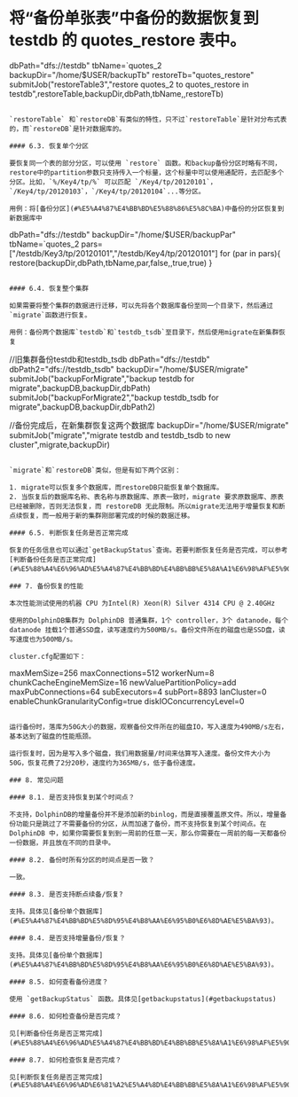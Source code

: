 # 将“备份单张表”中备份的数据恢复到 testdb 的 quotes_restore 表中。
dbPath="dfs://testdb"
tbName=`quotes_2
backupDir="/home/$USER/backupTb"
restoreTb="quotes_restore"
submitJob("restoreTable3","restore quotes_2 to quotes_restore in testdb",restoreTable,backupDir,dbPath,tbName,,restoreTb)
```

`restoreTable` 和`restoreDB`有类似的特性，只不过`restoreTable`是针对分布式表的，而`restoreDB`是针对数据库的。

#### 6.3. 恢复单个分区

要恢复同一个表的部分分区，可以使用 `restore` 函数。和backup备份分区时略有不同，restore中的partition参数只支持传入一个标量，这个标量中可以使用通配符，去匹配多个分区。比如，`%/Key4/tp/%` 可以匹配 `/Key4/tp/20120101`，`/Key4/tp/20120103`，`/Key4/tp/20120104`...等分区。

用例：将[备份分区](#%E5%A4%87%E4%BB%BD%E5%88%86%E5%8C%BA)中备份的分区恢复到新数据库中

```
dbPath="dfs://testdb"
backupDir="/home/$USER/backupPar"
tbName=`quotes_2
pars=["/testdb/Key3/tp/20120101","/testdb/Key4/tp/20120101"]
for (par in pars){
	restore(backupDir,dbPath,tbName,par,false,,true,true)
}
```

#### 6.4. 恢复整个集群

如果需要将整个集群的数据进行迁移，可以先将各个数据库备份至同一个目录下，然后通过`migrate`函数进行恢复。

用例：备份两个数据库`testdb`和`testdb_tsdb`至目录下，然后使用migrate在新集群恢复

```
//旧集群备份testdb和testdb_tsdb
dbPath="dfs://testdb"
dbPath2="dfs://testdb_tsdb"
backupDir="/home/$USER/migrate"
submitJob("backupForMigrate","backup testdb for migrate",backupDB,backupDir,dbPath)
submitJob("backupForMigrate2","backup testdb_tsdb for migrate",backupDB,backupDir,dbPath2)

//备份完成后，在新集群恢复这两个数据库
backupDir="/home/$USER/migrate"
submitJob("migrate","migrate testdb and testdb_tsdb to new cluster",migrate,backupDir)
```

`migrate`和`restoreDB`类似，但是有如下两个区别：

1. migrate可以恢复多个数据库，而restoreDB只能恢复单个数据库。
2. 当恢复后的数据库名称、表名称与原数据库、原表一致时，migrate 要求原数据库、原表已经被删除，否则无法恢复，而 restoreDB 无此限制。所以migrate无法用于增量恢复和断点续恢复，而一般用于新的集群刚部署完成的时候的数据迁移。

#### 6.5. 判断恢复任务是否正常完成

恢复的任务信息也可以通过`getBackupStatus`查询。若要判断恢复任务是否完成，可以参考 [判断备份任务是否正常完成](#%E5%88%A4%E6%96%AD%E5%A4%87%E4%BB%BD%E4%BB%BB%E5%8A%A1%E6%98%AF%E5%90%A6%E6%AD%A3%E5%B8%B8%E5%AE%8C%E6%88%90)。

### 7. 备份恢复的性能

本次性能测试使用的机器 CPU 为Intel(R) Xeon(R) Silver 4314 CPU @ 2.40GHz

使用的DolphinDB集群为 DolphinDB 普通集群，1个 controller，3个 datanode，每个 datanode 挂载1个普通SSD盘，读写速度约为500MB/s。备份文件所在的磁盘也是SSD盘，读写速度也为500MB/s。

cluster.cfg配置如下：

```
maxMemSize=256
maxConnections=512
workerNum=8
chunkCacheEngineMemSize=16
newValuePartitionPolicy=add
maxPubConnections=64
subExecutors=4
subPort=8893
lanCluster=0
enableChunkGranularityConfig=true
diskIOConcurrencyLevel=0
```

运行备份时，落库为50G大小的数据，观察备份文件所在的磁盘IO，写入速度为490MB/s左右，基本达到了磁盘的性能瓶颈。

运行恢复时，因为是写入多个磁盘，我们用数据量/时间来估算写入速度。备份文件大小为50G，恢复花费了2分20秒，速度约为365MB/s，低于备份速度。

### 8. 常见问题

#### 8.1. 是否支持恢复到某个时间点？

不支持，DolphinDB的增量备份并不是添加新的binlog，而是直接覆盖原文件。所以，增量备份功能只是跳过了不需要备份的分区，从而加速了备份，而不支持恢复到某个时间点。在 DolphinDB 中，如果你需要恢复到到一周前的任意一天，那么你需要在一周前的每一天都备份一份数据，并且放在不同的目录中。

#### 8.2. 备份时所有分区的时间点是否一致？

一致。

#### 8.3. 是否支持断点续备/恢复?

支持。具体见[备份单个数据库](#%E5%A4%87%E4%BB%BD%E5%8D%95%E4%B8%AA%E6%95%B0%E6%8D%AE%E5%BA%93)。

#### 8.4. 是否支持增量备份/恢复？

支持。具体见[备份单个数据库](#%E5%A4%87%E4%BB%BD%E5%8D%95%E4%B8%AA%E6%95%B0%E6%8D%AE%E5%BA%93)。

#### 8.5. 如何查看备份进度？

使用 `getBackupStatus` 函数。具体见[getbackupstatus](#getbackupstatus)

#### 8.6. 如何检查备份是否完成？

见[判断备份任务是否正常完成](#%E5%88%A4%E6%96%AD%E5%A4%87%E4%BB%BD%E4%BB%BB%E5%8A%A1%E6%98%AF%E5%90%A6%E6%AD%A3%E5%B8%B8%E5%AE%8C%E6%88%90)。

#### 8.7. 如何检查恢复是否完成？

见[判断恢复任务是否正常完成](#%E5%88%A4%E6%96%AD%E6%81%A2%E5%A4%8D%E4%BB%BB%E5%8A%A1%E6%98%AF%E5%90%A6%E6%AD%A3%E5%B8%B8%E5%AE%8C%E6%88%90)

